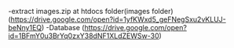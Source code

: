 -extract images.zip at htdocs folder(images folder)(https://drive.google.com/open?id=1yfKWxd5_geFNegSxu2vKLUJ-beNny1EQ)
-Database (https://drive.google.com/open?id=1BFmY0u3BrYq0zxY38dNF1XLdZEWSw-30)
